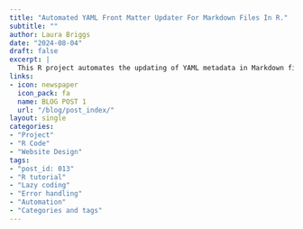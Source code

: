 ```yaml
---
title: "Automated YAML Front Matter Updater For Markdown Files In R."
subtitle: ""
author: Laura Briggs
date: "2024-08-04"
draft: false
excerpt: |
  This R project automates the updating of YAML metadata in Markdown files for my website, ensuring proper indexing with tags, categories, post ID numbers, and current dates. By handling these repetitive tasks, the script streamlines the management of blog posts, presentations, projects, and data resources, allowing for a more efficient and organized workflow.
links:
- icon: newspaper
  icon_pack: fa
  name: BLOG POST 1
  url: "/blog/post_index/"
layout: single
categories:
- "Project"
- "R Code"
- "Website Design"
tags:
- "post_id: 013"
- "R tutorial"
- "Lazy coding"
- "Error handling"
- "Automation"
- "Categories and tags"
---
```


